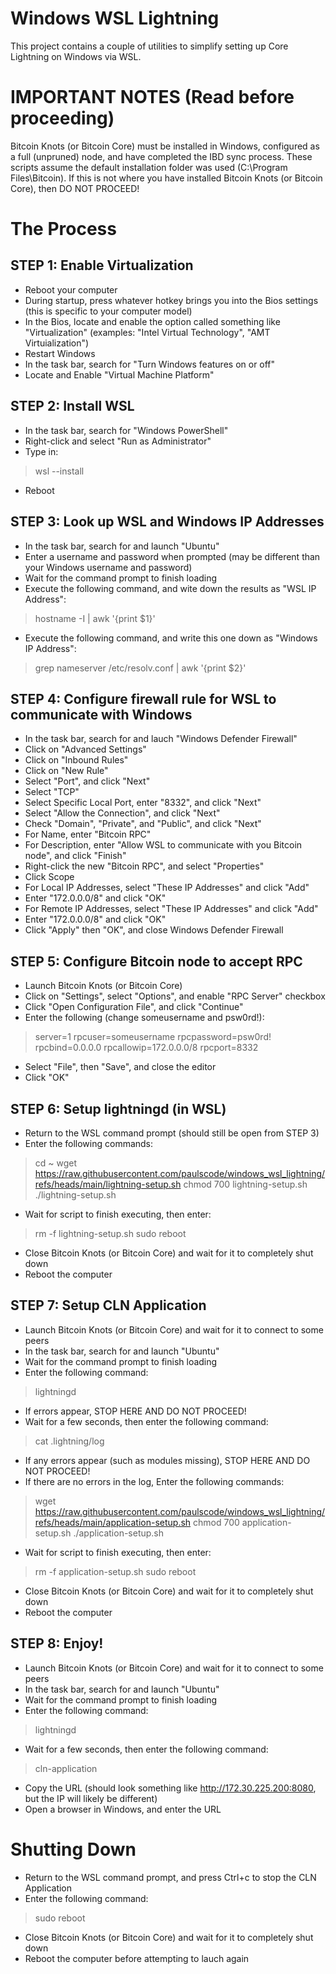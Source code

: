 # Windows WSL Lightning

This project contains a couple of utilities to simplify setting up Core Lightning on Windows via WSL.

# IMPORTANT NOTES (Read before proceeding)

Bitcoin Knots (or Bitcoin Core) must be installed in Windows, configured as a full (unpruned) node, and have completed the IBD sync process.
These scripts assume the default installation folder was used (C:\Program Files\Bitcoin).  If this is not where you have installed Bitcoin Knots (or Bitcoin Core), then DO NOT PROCEED!

# The Process

## STEP 1: Enable Virtualization
- Reboot your computer
- During startup, press whatever hotkey brings you into the Bios settings (this is specific to your computer model)
- In the Bios, locate and enable the option called something like "Virtualization" (examples: "Intel Virtual Technology", "AMT Virtuialization")
- Restart Windows
- In the task bar, search for "Turn Windows features on or off"
- Locate and Enable "Virtual Machine Platform"
## STEP 2: Install WSL
- In the task bar, search for "Windows PowerShell"
- Right-click and select "Run as Administrator"
- Type in:
> wsl --install
- Reboot
## STEP 3: Look up WSL and Windows IP Addresses
- In the task bar, search for and launch "Ubuntu"
- Enter a username and password when prompted (may be different than your Windows username and password)
- Wait for the command prompt to finish loading
- Execute the following command, and wite down the results as "WSL IP Address":
> hostname -I | awk '{print $1}'
- Execute the following command, and write this one down as "Windows IP Address":
> grep nameserver /etc/resolv.conf | awk '{print $2}'
## STEP 4: Configure firewall rule for WSL to communicate with Windows
- In the task bar, search for and lauch "Windows Defender Firewall"
- Click on "Advanced Settings"
- Click on "Inbound Rules"
- Click on "New Rule"
- Select "Port", and click "Next"
- Select "TCP"
- Select Specific Local Port, enter "8332", and click "Next"
- Select "Allow the Connection", and click "Next"
- Check "Domain", "Private", and "Public", and click "Next"
- For Name, enter "Bitcoin RPC"
- For Description, enter "Allow WSL to communicate with you Bitcoin node", and click "Finish"
- Right-click the new "Bitcoin RPC", and select "Properties"
- Click Scope
- For Local IP Addresses, select "These IP Addresses" and click "Add"
- Enter "172.0.0.0/8" and click "OK"
- For Remote IP Addresses, select "These IP Addresses" and click "Add"
- Enter "172.0.0.0/8" and click "OK"
- Click "Apply" then "OK", and close Windows Defender Firewall
## STEP 5: Configure Bitcoin node to accept RPC
- Launch Bitcoin Knots (or Bitcoin Core)
- Click on "Settings", select "Options", and enable "RPC Server" checkbox
- Click "Open Configuration File", and click "Continue"
- Enter the following (change someusername and psw0rd!):
> server=1
> rpcuser=someusername
> rpcpassword=psw0rd!
> rpcbind=0.0.0.0
> rpcallowip=172.0.0.0/8
> rpcport=8332
- Select "File", then "Save", and close the editor
- Click "OK"
## STEP 6: Setup lightningd (in WSL)
- Return to the WSL command prompt (should still be open from STEP 3)
- Enter the following commands:
> cd ~
> wget https://raw.githubusercontent.com/paulscode/windows_wsl_lightning/refs/heads/main/lightning-setup.sh
> chmod 700 lightning-setup.sh
> ./lightning-setup.sh
- Wait for script to finish executing, then enter:
> rm -f lightning-setup.sh
> sudo reboot
- Close Bitcoin Knots (or Bitcoin Core) and wait for it to completely shut down
- Reboot the computer
## STEP 7: Setup CLN Application
- Launch Bitcoin Knots (or Bitcoin Core) and wait for it to connect to some peers
- In the task bar, search for and launch "Ubuntu"
- Wait for the command prompt to finish loading
- Enter the following command:
> lightningd
- If errors appear, STOP HERE AND DO NOT PROCEED!
- Wait for a few seconds, then enter the following command:
> cat .lightning/log
- If any errors appear (such as modules missing), STOP HERE AND DO NOT PROCEED!
- If there are no errors in the log, Enter the following commands:
> wget https://raw.githubusercontent.com/paulscode/windows_wsl_lightning/refs/heads/main/application-setup.sh
> chmod 700 application-setup.sh
> ./application-setup.sh
- Wait for script to finish executing, then enter:
> rm -f application-setup.sh
> sudo reboot
- Close Bitcoin Knots (or Bitcoin Core) and wait for it to completely shut down
- Reboot the computer
## STEP 8: Enjoy!
- Launch Bitcoin Knots (or Bitcoin Core) and wait for it to connect to some peers
- In the task bar, search for and launch "Ubuntu"
- Wait for the command prompt to finish loading
- Enter the following command:
> lightningd
- Wait for a few seconds, then enter the following command:
> cln-application
- Copy the URL (should look something like http://172.30.225.200:8080, but the IP will likely be different)
- Open a browser in Windows, and enter the URL

# Shutting Down
- Return to the WSL command prompt, and press Ctrl+c to stop the CLN Application
- Enter the following command:
> sudo reboot
- Close Bitcoin Knots (or Bitcoin Core) and wait for it to completely shut down
- Reboot the computer before attempting to lauch again
